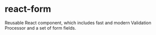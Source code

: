 # react-form
Reusable React component, which includes fast and modern Validation Processor and a set of form fields. 
